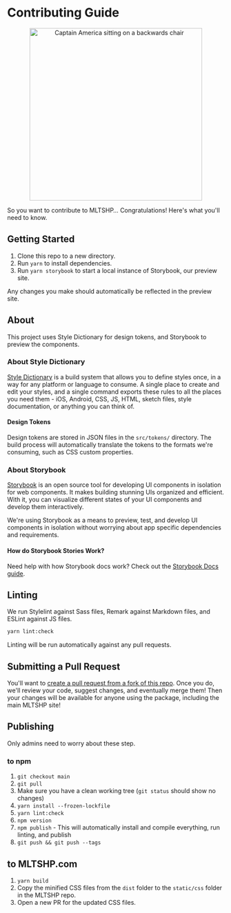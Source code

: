 # Contributing Guide

<p align="center"><img alt="Captain America sitting on a backwards chair" src="https://res.cloudinary.com/cloudfour/image/upload/c_scale,f_auto,q_auto,w_800/v1580506044/america_obfr70.jpg" width="400" /></p>

So you want to contribute to MLTSHP… Congratulations! Here's what you'll need to know.

## Getting Started

1. Clone this repo to a new directory.
1. Run `yarn` to install dependencies.
1. Run `yarn storybook` to start a local instance of Storybook, our preview site.

Any changes you make should automatically be reflected in the preview site.

## About

This project uses Style Dictionary for design tokens, and Storybook to preview the components.

### About Style Dictionary

[Style Dictionary](https://amzn.github.io/style-dictionary/) is a build system that allows you to define styles once, in a way for any platform or language to consume. A single place to create and edit your styles, and a single command exports these rules to all the places you need them - iOS, Android, CSS, JS, HTML, sketch files, style documentation, or anything you can think of.

#### Design Tokens

Design tokens are stored in JSON files in the `src/tokens/` directory. The build process will automatically translate the tokens to the formats we're consuming, such as CSS custom properties.

### About Storybook

[Storybook](https://storybook.js.org/) is an open source tool for developing UI components in isolation for web components. It makes building stunning UIs organized and efficient. With it, you can visualize different states of your UI components and develop them interactively.

We're using Storybook as a means to preview, test, and develop UI components in isolation without worrying about app specific dependencies and requirements.

#### How do Storybook Stories Work?

Need help with how Storybook docs work? Check out the [Storybook Docs guide](https://storybook.js.org/docs/react/writing-docs/mdx).

## Linting

We run Stylelint against Sass files, Remark against Markdown files, and ESLint against JS files.

```bash
yarn lint:check
```

Linting will be run automatically against any pull requests.

## Submitting a Pull Request

You'll want to [create a pull request from a fork of this repo](https://docs.github.com/en/free-pro-team@latest/github/collaborating-with-issues-and-pull-requests/creating-a-pull-request-from-a-fork). Once you do, we'll review your code, suggest changes, and eventually merge them! Then your changes will be available for anyone using the package, including the main MLTSHP site!

## Publishing

Only admins need to worry about these step.

### to npm

1. `git checkout main`
1. `git pull`
1. Make sure you have a clean working tree (`git status` should show no changes)
1. `yarn install --frozen-lockfile`
1. `yarn lint:check`
1. `npm version`
1. `npm publish` - This will automatically install and compile everything, run linting, and publish
1. `git push && git push --tags`

## to MLTSHP.com

1. `yarn build`
1. Copy the minified CSS files from the `dist` folder to the `static/css` folder in the MLTSHP repo.
1. Open a new PR for the updated CSS files.

